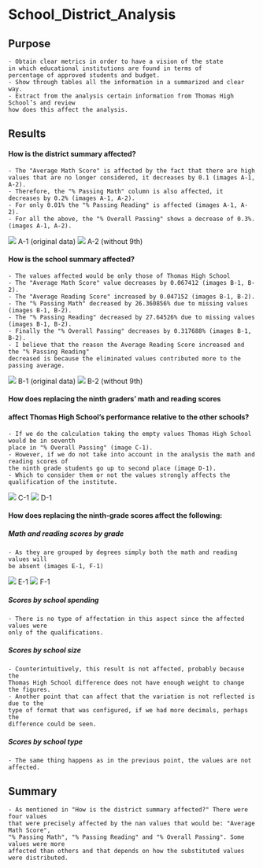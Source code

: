 # School_District_Analysis

## Purpose
    - Obtain clear metrics in order to have a vision of the state
    in which educational institutions are found in terms of
    percentage of approved students and budget.
    - Show through tables all the information in a summarized and clear way.
    - Extract from the analysis certain information from Thomas High School’s and review
    how does this affect the analysis.
    
## Results

#### How is the district summary affected?
    - The "Average Math Score" is affected by the fact that there are high values that are no longer considered, it decreases by 0.1 (images A-1, A-2).
    - Therefore, the "% Passing Math" column is also affected, it decreases by 0.2% (images A-1, A-2).
    - For only 0.01% the "% Passing Reading" is affected (images A-1, A-2).
    - For all the above, the "% Overall Passing" shows a decrease of 0.3%. (images A-1, A-2).
    
![](https://github.com/maadpeal/School_District_Analysis/blob/main/Resources/a-1_base.png)
A-1 (original data)
![](https://github.com/maadpeal/School_District_Analysis/blob/main/Resources/a-2.png) 
A-2 (without 9th)

#### How is the school summary affected?
    - The values affected would be only those of Thomas High School
    - The "Average Math Score" value decreases by 0.067412 (images B-1, B-2).
    - The "Average Reading Score" increased by 0.047152 (images B-1, B-2).
    - The "% Passing Math" decreased by 26.360856% due to missing values (images B-1, B-2).
    - The "% Passing Reading" decreased by 27.64526% due to missing values (images B-1, B-2).
    - Finally the "% Overall Passing" decreases by 0.317688% (images B-1, B-2).
    - I believe that the reason the Average Reading Score increased and the "% Passing Reading"
    decreased is because the eliminated values contributed more to the passing average.
    
![](https://github.com/maadpeal/School_District_Analysis/blob/main/Resources/b-1_base.png) B-1 (original data)
![](https://github.com/maadpeal/School_District_Analysis/blob/main/Resources/b2.png) B-2 (without 9th)

#### How does replacing the ninth graders’ math and reading scores 
#### affect Thomas High School’s performance relative to the other schools?
    - If we do the calculation taking the empty values Thomas High School would be in seventh 
    place in "% Overall Passing" (image C-1).
    - However, if we do not take into account in the analysis the math and reading scores of 
    the ninth grade students go up to second place (image D-1).
    - Which to consider them or not the values strongly affects the qualification of the institute.
    
![](https://github.com/maadpeal/School_District_Analysis/blob/main/Resources/c-1.png) C-1
![](https://github.com/maadpeal/School_District_Analysis/blob/main/Resources/d-1.png) D-1

#### How does replacing the ninth-grade scores affect the following:

##### Math and reading scores by grade
    - As they are grouped by degrees simply both the math and reading values will 
    be absent (images E-1, F-1)
    
![](https://github.com/maadpeal/School_District_Analysis/blob/main/Resources/e-1.png) E-1
![](https://github.com/maadpeal/School_District_Analysis/blob/main/Resources/f-1.png) F-1

##### Scores by school spending
    - There is no type of affectation in this aspect since the affected values were 
    only of the qualifications.

##### Scores by school size
    - Counterintuitively, this result is not affected, probably because the 
    Thomas High School difference does not have enough weight to change the figures.
    - Another point that can affect that the variation is not reflected is due to the 
    type of format that was configured, if we had more decimals, perhaps the 
    difference could be seen.

##### Scores by school type
    - The same thing happens as in the previous point, the values are not affected.

## Summary

    - As mentioned in "How is the district summary affected?" There were four values 
    that were precisely affected by the nan values that would be: "Average Math Score", 
    "% Passing Math", "% Passing Reading" and "% Overall Passing". Some values were more 
    affected than others and that depends on how the substituted values were distributed.
